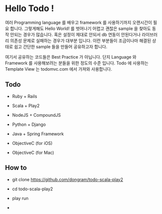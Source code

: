# Hello Todo !
여러 Programming language 를 배우고 framework 를 사용하기까지 오랜시간이 필요 합니다.
그렇게해도 Hello World! 를 벗어나기 어렵고 괜찮은 sample 을 찾아도 동작 안되는 경우가 많습니다.
혹은 설정이 제대로 안되서 db 연동이 안된다거나 라이브러리 의존성 문제로 실패하는 경우가 대부분 입니다.
이런 부분들이 조금이나마 해결된 상태로 쉽고 간단한 sample 들을 만들어 공유하고자 합니다.

여기서 공유하는 코드들은 Best Practice 가 아닙니다. 단지 Language 와 Framework 를 사용해보려는 분들을 위한 정도의 수준 입니다.
Todo 에 사용하는 Template View 는 todomvc.com 에서 가져와 사용합니다.


## Todo

* Ruby + Rails

* Scala + Play2

* NodeJS + CompoundJS

* Python + Django

* Java + Spring Framework

* ObjectiveC (for iOS)

* ObjectiveC (for Mac)


## How to 

* git clone https://github.com/dongram/todo-scala-play2

* cd todo-scala-play2 

* play run 
* 


